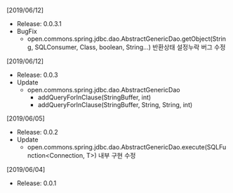 [2019/06/12]
- Release: 0.0.3.1
- BugFix
  + open.commons.spring.jdbc.dao.AbstractGenericDao.getObject(String, SQLConsumer<PreparedStatement>, Class<T>, boolean, String...) 반환상태 설정누락 버그 수정

[2019/06/12]
- Release: 0.0.3
- Update
  + open.commons.spring.jdbc.dao.AbstractGenericDao
    - addQueryForInClause(StringBuffer, int)
    - addQueryForInClause(StringBuffer, String, String, int)

[2019/06/05]
- Release: 0.0.2
- Update
  + open.commons.spring.jdbc.dao.AbstractGenericDao.execute(SQLFunction<Connection, T>) 내부 구현 수정

[2019/06/04]
- Release: 0.0.1
